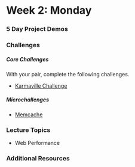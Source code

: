 # Week 2: Monday

### 5 Day Project Demos

### Challenges

##### Core Challenges
With your pair, complete the following challenges.

- [Karmaville Challenge](../../../../karmaville)

##### Microchallenges

- [Memcache](../microchallenges/wk2-d1-memcache.md)

### Lecture Topics

- Web Performance

### Additional Resources

